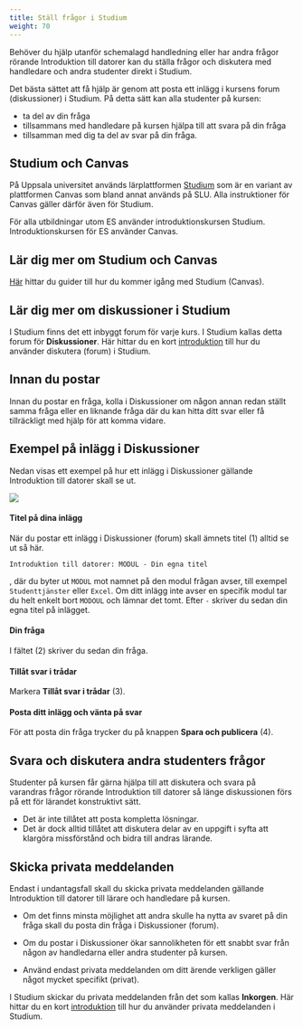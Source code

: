 ```yaml
---
title: Ställ frågor i Studium
weight: 70
---
```


Behöver du hjälp utanför schemalagd handledning eller har andra frågor rörande
Introduktion till datorer kan du ställa frågor och diskutera med handledare och
andra studenter direkt i Studium. 

Det bästa sättet att få hjälp är genom att posta ett inlägg i kursens forum
(diskussioner) i Studium. På detta sätt kan alla studenter på kursen:

- ta del av din fråga
- tillsammans med handledare på kursen hjälpa till att svara på din fråga
- tillsamman med dig ta del av svar på din fråga. 

## Studium och Canvas 

På Uppsala universitet används lärplattformen [Studium](https://www.uu.se/student/it-for-studenter/tjanster-for-studenter/studium) som är en variant av plattformen Canvas som bland annat används på SLU. Alla instruktioner för Canvas gäller därför även för Studium. 

För alla utbildningar utom ES använder introduktionskursen Studium. Introduktionskursen för ES använder Canvas. 


[studium]: http://studium.uu.se
[canvas]: https://slu-se.instructure.com/ 

## Lär dig mer om Studium och Canvas

[Här][studium-canvas-guides] hittar du guider till hur du kommer igång med Studium (Canvas).

[studium-canvas-guides]: https://www.uu.se/student/it-for-studenter/tjanster-for-studenter/studium

## Lär dig mer om diskussioner i Studium

I Studium finns det ett inbyggt forum för varje kurs. I Studium kallas detta
forum för **Diskussioner**. Här hittar du en kort
[introduktion][studium-discussions-help] till hur du använder diskutera (forum)
i Studium.

[studium-discussions-help]: https://community.canvaslms.com/t5/Student-Guide/How-do-I-view-Discussions-as-a-student/ta-p/314

## Innan du postar

Innan du postar en fråga, kolla i Diskussioner om någon annan redan ställt samma
fråga eller en liknande fråga där du kan hitta ditt svar eller få tillräckligt
med hjälp för att komma vidare. 


## Exempel på inlägg i Diskussioner

Nedan visas ett exempel på hur ett inlägg i Diskussioner gällande Introduktion
till datorer skall se ut. 

![](/images/2024/get-help/discussions-post-format.png?width=666px)

#### Titel på dina inlägg

När du postar ett inlägg i Diskussioner (forum) skall ämnets titel (1) alltid se ut
så här.

``` text
Introduktion till datorer: MODUL - Din egna titel
```
, där du byter ut `MODUL` mot namnet på den modul frågan avser, till exempel
`Studenttjänster` eller `Excel`. Om ditt inlägg inte avser en specifik modul tar
du helt enkelt bort `MODOUL` och lämnar det tomt. Efter `-` skriver du sedan
din egna titel på inlägget. 

#### Din fråga

I fältet (2) skriver du sedan din fråga. 

#### Tillåt svar i trådar

Markera **Tillåt svar i trådar** (3).

#### Posta ditt inlägg och vänta på svar

För att posta din fråga trycker du på knappen **Spara och publicera** (4).

## Svara och diskutera andra studenters frågor

Studenter på kursen får gärna hjälpa till att diskutera och svara på varandras
frågor rörande Introduktion till datorer så länge diskussionen förs på ett för
lärandet konstruktivt sätt. 

- Det är inte tillåtet att posta kompletta lösningar. 
- Det är dock alltid tillåtet att diskutera delar av en uppgift i syfta att
  klargöra missförstånd och bidra till andras lärande.

## Skicka privata meddelanden 

Endast i undantagsfall skall du skicka privata meddelanden gällande
Introduktion till datorer till lärare och handledare på kursen.

- Om det finns minsta möjlighet att andra skulle ha nytta av svaret på din fråga
  skall du posta din fråga i Diskussioner (forum).

- Om du postar i Diskussioner ökar sannolikheten för ett snabbt svar från någon
  av handledarna eller andra studenter på kursen. 
  
- Använd endast privata meddelanden om ditt ärende verkligen gäller något mycket
  specifikt (privat). 

I Studium skickar du privata meddelanden från det som kallas **Inkorgen**. Här
hittar du en kort [introduktion][private-messages-help] till hur du använder
privata meddelanden i Studium.

[private-messages-help]: https://community.canvaslms.com/t5/Canvas-Basics-Guide/How-do-I-use-the-Inbox/ta-p/616671

